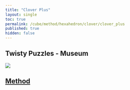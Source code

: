 ```yaml
---
title: "Clover Plus"
layout: single
toc: true
permalink: /cube/method/hexahedron/clover/clover_plus
published: true
hidden: false
---
```


<head>
  <base target="_blank">
</head>



## Twisty Puzzles - Museum

<a href="https://twistypuzzles.com/app/museum/museum_showitem.php?pkey=5804">
  <img src="https://twistypuzzles.com/museum/large/05804-05.jpg">
</a>



## [Method](/cube/method/hexahedron/clover/clover_plus/method)
